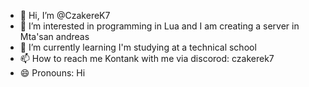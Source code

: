 - 👋 Hi, I’m @CzakereK7
- 👀 I’m interested in programming in Lua and I am creating a server in Mta'san andreas
- 🌱 I’m currently learning I'm studying at a technical school
- 📫 How to reach me Kontank with me via discorod: czakerek7
- 😄 Pronouns: Hi

<!---
CzakereK7/CzakereK7 is a ✨ special ✨ repository because its `README.md` (this file) appears on your GitHub profile.
You can click the Preview link to take a look at your changes.
--->
